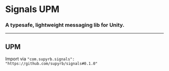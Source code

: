 # Signals UPM
### A typesafe, lightweight messaging lib for Unity.
---

## UPM
Import via `"com.supyrb.signals": "https://github.com/supyrb/signals#0.1.0"`